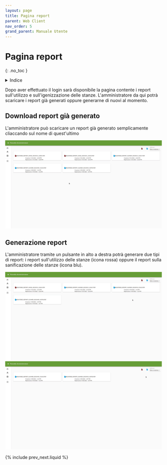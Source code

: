 ```yaml
---
layout: page
title: Pagina report
parent: Web Client
nav_order: 5
grand_parent: Manuale Utente
---
```


# Pagina report
{: .no_toc }
<details closed markdown="block">
  <summary>
    Indice
  </summary>
  {: .text-delta }
1. TOC
{:toc}
</details>

Dopo aver effettuato il login sarà disponibile la pagina contente i
report sull'utilizzo e sull'igenizzazione delle
stanze. L'amministratore da qui potrà scaricare i report
già generati oppure generarne di nuovi al momento.

## Download report già generato
L'amministratore può scaricare un report già generato semplicamente
cliaccando sul nome di quest'ultimo

<img src="/assets/web/downloadReport.gif">

## Generazione report
L'amministratore tramite un pulsante in alto a destra potrà generare
due tipi di report: i report sull'utilizzo delle stanze (icona rossa)
oppure il report sulla sanificazione delle stanze (icona blu).

<img src="/assets/web/createUsageReport.gif">

<img src="/assets/web/createCleanerReport.gif">

{% include prev_next.liquid %}
